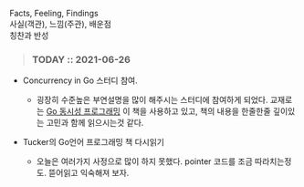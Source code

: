 Facts, Feeling, Findings  
사실(객관), 느낌(주관), 배운점  
칭찬과 반성

> ### TODAY :: 2021-06-26

* Concurrency in Go 스터디 참여.
  - 굉장히 수준높은 부연설명을 많이 해주시는 스터디에 참여하게 되었다. 
    교재로는 [Go 동시성 프로그래밍](http://www.yes24.com/Product/Goods/74820845) 이 책을 사용하고 있고, 
    책의 내용을 한줄한줄 깊이있는 고민과 함께 읽으시는것 같다.
    
* Tucker의 Go언어 프로그래밍 책 다시읽기
  - 오늘은 여러가지 사정으로 많이 하지 못했다. pointer 코드를 조금 따라치는정도. 뜯어읽고 익숙해져 보자.
